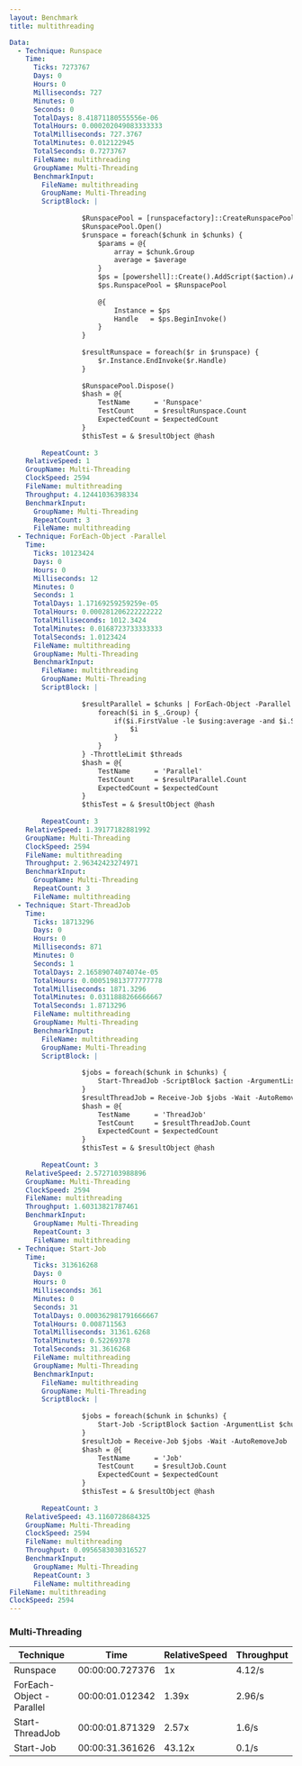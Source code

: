 ```yaml
---
layout: Benchmark
title: multithreading

Data: 
  - Technique: Runspace
    Time: 
      Ticks: 7273767
      Days: 0
      Hours: 0
      Milliseconds: 727
      Minutes: 0
      Seconds: 0
      TotalDays: 8.41871180555556e-06
      TotalHours: 0.000202049083333333
      TotalMilliseconds: 727.3767
      TotalMinutes: 0.012122945
      TotalSeconds: 0.7273767
      FileName: multithreading
      GroupName: Multi-Threading
      BenchmarkInput: 
        FileName: multithreading
        GroupName: Multi-Threading
        ScriptBlock: |
          
                  $RunspacePool = [runspacefactory]::CreateRunspacePool(1, $threads)
                  $RunspacePool.Open()
                  $runspace = foreach($chunk in $chunks) {
                      $params = @{
                          array = $chunk.Group
                          average = $average
                      }
                      $ps = [powershell]::Create().AddScript($action).AddParameters($params)
                      $ps.RunspacePool = $RunspacePool
          
                      @{
                          Instance = $ps
                          Handle   = $ps.BeginInvoke()
                      }
                  }
          
                  $resultRunspace = foreach($r in $runspace) {
                      $r.Instance.EndInvoke($r.Handle)
                  }
          
                  $RunspacePool.Dispose()
                  $hash = @{
                      TestName      = 'Runspace'
                      TestCount     = $resultRunspace.Count
                      ExpectedCount = $expectedCount
                  }
                  $thisTest = & $resultObject @hash        
              
        RepeatCount: 3
    RelativeSpeed: 1
    GroupName: Multi-Threading
    ClockSpeed: 2594
    FileName: multithreading
    Throughput: 4.12441036398334
    BenchmarkInput: 
      GroupName: Multi-Threading
      RepeatCount: 3
      FileName: multithreading
  - Technique: ForEach-Object -Parallel
    Time: 
      Ticks: 10123424
      Days: 0
      Hours: 0
      Milliseconds: 12
      Minutes: 0
      Seconds: 1
      TotalDays: 1.17169259259259e-05
      TotalHours: 0.000281206222222222
      TotalMilliseconds: 1012.3424
      TotalMinutes: 0.0168723733333333
      TotalSeconds: 1.0123424
      FileName: multithreading
      GroupName: Multi-Threading
      BenchmarkInput: 
        FileName: multithreading
        GroupName: Multi-Threading
        ScriptBlock: |
          
                  $resultParallel = $chunks | ForEach-Object -Parallel {
                      foreach($i in $_.Group) {
                          if($i.FirstValue -le $using:average -and $i.SecondValue % 2) {
                              $i
                          }
                      }
                  } -ThrottleLimit $threads
                  $hash = @{
                      TestName      = 'Parallel'
                      TestCount     = $resultParallel.Count
                      ExpectedCount = $expectedCount
                  }
                  $thisTest = & $resultObject @hash        
              
        RepeatCount: 3
    RelativeSpeed: 1.39177182881992
    GroupName: Multi-Threading
    ClockSpeed: 2594
    FileName: multithreading
    Throughput: 2.96342423274971
    BenchmarkInput: 
      GroupName: Multi-Threading
      RepeatCount: 3
      FileName: multithreading
  - Technique: Start-ThreadJob
    Time: 
      Ticks: 18713296
      Days: 0
      Hours: 0
      Milliseconds: 871
      Minutes: 0
      Seconds: 1
      TotalDays: 2.16589074074074e-05
      TotalHours: 0.000519813777777778
      TotalMilliseconds: 1871.3296
      TotalMinutes: 0.0311888266666667
      TotalSeconds: 1.8713296
      FileName: multithreading
      GroupName: Multi-Threading
      BenchmarkInput: 
        FileName: multithreading
        GroupName: Multi-Threading
        ScriptBlock: |
          
                  $jobs = foreach($chunk in $chunks) {
                      Start-ThreadJob -ScriptBlock $action -ArgumentList $chunk.Group, $average -ThrottleLimit $threads
                  }
                  $resultThreadJob = Receive-Job $jobs -Wait -AutoRemoveJob
                  $hash = @{
                      TestName      = 'ThreadJob'
                      TestCount     = $resultThreadJob.Count
                      ExpectedCount = $expectedCount
                  }
                  $thisTest = & $resultObject @hash        
              
        RepeatCount: 3
    RelativeSpeed: 2.5727103988896
    GroupName: Multi-Threading
    ClockSpeed: 2594
    FileName: multithreading
    Throughput: 1.60313821787461
    BenchmarkInput: 
      GroupName: Multi-Threading
      RepeatCount: 3
      FileName: multithreading
  - Technique: Start-Job
    Time: 
      Ticks: 313616268
      Days: 0
      Hours: 0
      Milliseconds: 361
      Minutes: 0
      Seconds: 31
      TotalDays: 0.000362981791666667
      TotalHours: 0.008711563
      TotalMilliseconds: 31361.6268
      TotalMinutes: 0.52269378
      TotalSeconds: 31.3616268
      FileName: multithreading
      GroupName: Multi-Threading
      BenchmarkInput: 
        FileName: multithreading
        GroupName: Multi-Threading
        ScriptBlock: |
          
                  $jobs = foreach($chunk in $chunks) {
                      Start-Job -ScriptBlock $action -ArgumentList $chunk.Group, $average
                  }
                  $resultJob = Receive-Job $jobs -Wait -AutoRemoveJob
                  $hash = @{
                      TestName      = 'Job'
                      TestCount     = $resultJob.Count
                      ExpectedCount = $expectedCount
                  }
                  $thisTest = & $resultObject @hash        
              
        RepeatCount: 3
    RelativeSpeed: 43.1160728684325
    GroupName: Multi-Threading
    ClockSpeed: 2594
    FileName: multithreading
    Throughput: 0.0956583030316527
    BenchmarkInput: 
      GroupName: Multi-Threading
      RepeatCount: 3
      FileName: multithreading
FileName: multithreading
ClockSpeed: 2594
---
```



### Multi-Threading


|Technique               |Time           |RelativeSpeed|Throughput|
|------------------------|---------------|-------------|----------|
|Runspace                |00:00:00.727376|1x           |4.12/s    |
|ForEach-Object -Parallel|00:00:01.012342|1.39x        |2.96/s    |
|Start-ThreadJob         |00:00:01.871329|2.57x        |1.6/s     |
|Start-Job               |00:00:31.361626|43.12x       |0.1/s     |

